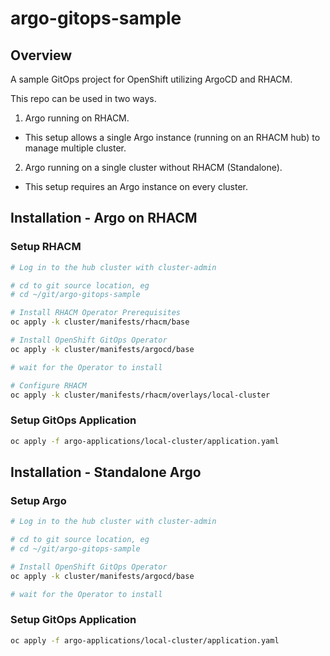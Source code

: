 # argo-gitops-sample

## Overview
A sample GitOps project for OpenShift utilizing ArgoCD and RHACM.

This repo can be used in two ways.  

1. Argo running on RHACM.  
* This setup allows a single Argo instance (running on an RHACM hub) to manage multiple cluster.
2. Argo running on a single cluster without RHACM (Standalone).  
* This setup requires an Argo instance on every cluster.


## Installation - Argo on RHACM

### Setup RHACM

```bash
# Log in to the hub cluster with cluster-admin

# cd to git source location, eg
# cd ~/git/argo-gitops-sample

# Install RHACM Operator Prerequisites
oc apply -k cluster/manifests/rhacm/base

# Install OpenShift GitOps Operator
oc apply -k cluster/manifests/argocd/base

# wait for the Operator to install

# Configure RHACM
oc apply -k cluster/manifests/rhacm/overlays/local-cluster

```

### Setup GitOps Application

```bash
oc apply -f argo-applications/local-cluster/application.yaml
```

## Installation - Standalone Argo

### Setup Argo

```bash
# Log in to the hub cluster with cluster-admin

# cd to git source location, eg
# cd ~/git/argo-gitops-sample

# Install OpenShift GitOps Operator
oc apply -k cluster/manifests/argocd/base

# wait for the Operator to install
```

### Setup GitOps Application

```bash
oc apply -f argo-applications/local-cluster/application.yaml
```
